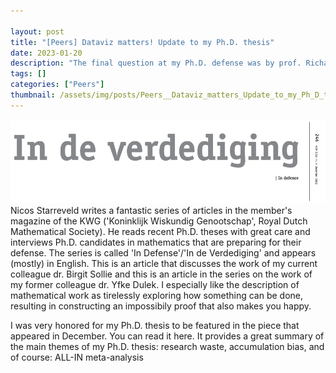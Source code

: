 ```yaml
---

layout: post
title: "[Peers] Dataviz matters! Update to my Ph.D. thesis"
date: 2023-01-20
description: "The final question at my Ph.D. defense was by prof. Richard Gill. He saw an easy improvement to the data visualization in the introduction of my Ph.D. thesis. Not that I was too happy about it myself. The main point of the figures was that sampling distributions and p-values depend a lot on the sample size (the number of heart attacks n, in the example) – you can only visualize them in this way given a sample size or stopping rule. That was still clear from the figure, but it was very distracting and counterintuitive that the distributions in the figure shrank, for which I had to add a long caption below Figure 1 of my Ph.D. thesis. It was October 2021, and I had set the deadline for my Ph.D. thesis to November 1st. I simply did not see the easy fix. Thanks to Richard, my Ph.D. now has better figures. Also thanks to Nicos Starreveld, who wrote a very nice article about my Ph.D. thesis that reuses the improved figure. The updated Ph.D. thesis can be found in the Amsterdam UMC repository. In this blogpost I also post the improvements to Figure 2 and Figure 3 that follow."
tags: []
categories: ["Peers"]
thumbnail: /assets/img/posts/Peers__Dataviz_matters_Update_to_my_Ph_D_thesis-thumbnail.png
---
```

![](/assets/img/posts/Peers__Dataviz_matters_Update_to_my_Ph_D_thesis-0.png)
Nicos Starreveld writes a fantastic series of articles in the member's magazine of the KWG ('Koninklijk Wiskundig Genootschap', Royal Dutch Mathematical Society). He reads recent Ph.D. theses with great care and interviews Ph.D. candidates in mathematics that are preparing for their defense. The series is called 'In Defense'/'In de Verdediging' and appears (mostly) in English. This is an article that discusses the work of my current colleague dr. Birgit Sollie and this is an article in the series on the work of my former colleague dr. Yfke Dulek. I especially like the description of mathematical work as tirelessly exploring how something can be done, resulting in constructing an impossibily proof that also makes you happy.

I was very honored for my Ph.D. thesis to be featured in the piece that appeared in December. You can read it here. It provides a great summary of the main themes of my Ph.D. thesis: research waste, accumulation bias, and of course: ALL-IN meta-analysis